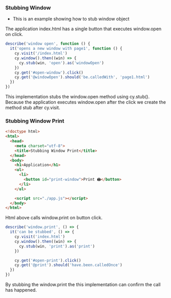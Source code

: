 ### Stubbing Window

- This is an example showing how to stub window object

The application index.html has a single button that executes window.open on click.

```js
describe('window open', function () {
  it('opens a new window with page1', function () {
    cy.visit('/index.html')
    cy.window().then((win) => {
      cy.stub(win, 'open').as('windowOpen')
    })
    cy.get('#open-window').click()
    cy.get('@windowOpen').should('be.calledWith', 'page1.html')
  })
})
```

This implementation stubs the window.open method using cy.stub(). Because the application executes window.open after the click we create the method stub after cy.visit.

### Stubbing Window Print

```html
<!doctype html>
<html>
  <head>
    <meta charset="utf-8">
    <title>Stubbing Window Print</title>
  </head>
  <body>
    <h1>Application</h1>
    <ul>
      <li>
        <button id="print-window">Print 🖨</button>
      </li>
    </ul>

    <script src="./app.js"></script>
  </body>
</html>
```

Html above calls window.print on button click.

```js
describe('window.print', () => {
  it('can be stubbed', () => {
    cy.visit('index.html')
    cy.window().then((win) => {
      cy.stub(win, 'print').as('print')
    })

    cy.get('#open-print').click()
    cy.get('@print').should('have.been.calledOnce')
  })
})
```

By stubbing the window.print the this implementation can confirm the call has happened.

